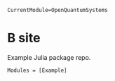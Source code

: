 ```@meta
CurrentModule=OpenQuantumSystems
```

# B site

Example Julia package repo.

```@autodocs
Modules = [Example]
```
